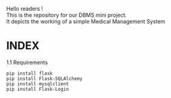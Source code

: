 Hello readers !
<br>
This is the repository for our DBMS mini project.
<bR>
It depicts the working of a simple Medical Management System
<br>
# INDEX <br>
1.1 Requirements <br>
```pip
pip install flask
pip install Flask-SQLAlchemy
pip install mysqlclient
pip install Flask-Login
```
